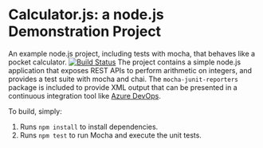 Calculator.js: a node.js Demonstration Project
==============================================
An example node.js project, including tests with mocha, that behaves like
a pocket calculator.
[![Build Status](https://dev.azure.com/mshakir125/Integrating%20External%20Source%20Control%20with%20Azure%20Pipelines/_apis/build/status/gshakir125.calculator?branchName=master)](https://dev.azure.com/mshakir125/Integrating%20External%20Source%20Control%20with%20Azure%20Pipelines/_build/latest?definitionId=12&branchName=master)
The project contains a simple node.js application that exposes REST APIs
to perform arithmetic on integers, and provides a test suite with mocha
and chai.  The `mocha-junit-reporters` package is included to provide XML
output that can be presented in a continuous integration tool like
[Azure DevOps](https://azure.com/devops).

To build, simply:

1. Runs `npm install` to install dependencies.
2. Runs `npm test` to run Mocha and execute the unit tests.

